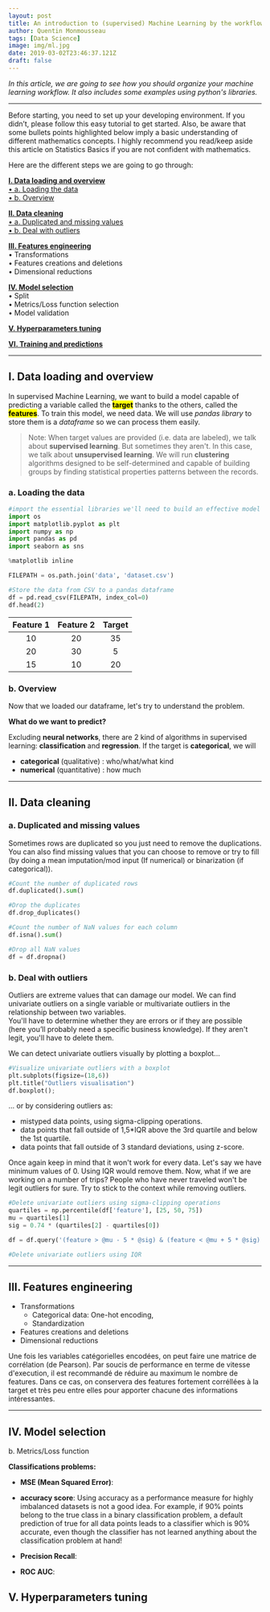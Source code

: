 ```yaml
---
layout: post
title: An introduction to (supervised) Machine Learning by the workflow
author: Quentin Monmousseau
tags: [Data Science]
image: img/ml.jpg
date: 2019-03-02T23:46:37.121Z
draft: false
---
```


*In this article, we are going to see how you should organize your machine learning workflow. It also includes some examples using python's libraries.*

---

Before starting, you need to set up your developing environment. If you didn’t, please follow this easy tutorial to get started.
Also, be aware that some bullets points highlighted below imply a basic understanding of different mathematics concepts. I highly recommend you read/keep aside this article on Statistics Basics if you are not confident with mathematics.

Here are the different steps we are going to go through:

**[I. Data loading and overview](#one)**  
[• a. Loading the data](#one-a)  
[• b. Overview](#one-b)

**[II. Data cleaning](#two)**  
[• a. Duplicated and missing values](#two-a)  
[• b. Deal with outliers](#two-b)

**[III. Features engineering](#three)**  
• Transformations  
• Features creations and deletions  
• Dimensional reductions

**[IV. Model selection](#four)**  
• Split  
• Metrics/Loss function selection  
• Model validation

**[V. Hyperparameters tuning](#five)**

**[VI. Training and predictions](#six)**

---

<a id="one"></a>
## I. Data loading and overview

In supervised Machine Learning, we want to build a model capable of predicting a variable called the <mark>**target**</mark> thanks to the others, called the <mark>**features**</mark>. To train this model, we need data. We will use *pandas library* to store them is a *dataframe* so we can process them easily.

> Note: When target values are provided (i.e. data are labeled), we talk about **supervised learning**. But sometimes they aren't. In this case, we talk about **unsupervised learning**. We will run **clustering** algorithms designed to be self-determined and capable of building groups by finding statistical properties patterns between the records.

<a id="one-a"></a>
### a. Loading the data

```python
#import the essential libraries we'll need to build an effective model
import os
import matplotlib.pyplot as plt
import numpy as np
import pandas as pd
import seaborn as sns

%matplotlib inline
```

```python
FILEPATH = os.path.join('data', 'dataset.csv')

#Store the data from CSV to a pandas dataframe
df = pd.read_csv(FILEPATH, index_col=0)
df.head(2)
```

| Feature 1      | Feature 2      | Target         |
| :------------: | :------------: | :------------: |
| 10             | 20             | 35             |
| 20             | 30             | 5              |
| 15             | 10             | 20             |

<a id="one-b"></a>
### b. Overview

Now that we loaded our dataframe, let's try to understand the problem.

**What do we want to predict?**

Excluding **neural networks**, there are 2 kind of algorithms in supervised learning: **classification** and **regression**. If the target is **categorical**, we will 
- **categorical** (qualitative) : who/what/what kind  
- **numerical** (quantitative) : how much 

---

<a id="two"></a>
## II. Data cleaning

<a id="two-a"></a>
### a. Duplicated and missing values

Sometimes rows are duplicated so you just need to remove the duplications.  
You can also find missing values that you can choose to remove or try to fill (by doing a mean imputation/mod input (If numerical) or binarization (if categorical)).

```python
#Count the number of duplicated rows
df.duplicated().sum()

#Drop the duplicates
df.drop_duplicates()

#Count the number of NaN values for each column
df.isna().sum()

#Drop all NaN values
df = df.dropna()
```
<a id="two-b"></a>
### b. Deal with outliers

Outliers are extreme values that can damage our model. We can find univariate outliers on a single variable or multivariate outliers in the relationship between two variables.  
You'll have to determine whether they are errors or if they are possible (here you’ll probably need a specific business knowledge). If they aren't legit, you'll have to delete them.

We can detect univariate outliers visually by plotting a boxplot...

```python
#Visualize univariate outliers with a boxplot
plt.subplots(figsize=(18,6))
plt.title("Outliers visualisation")
df.boxplot();
```

... or by considering outliers as:
- mistyped data points, using sigma-clipping operations.
- data points that fall outside of 1,5*IQR above the 3rd quartile and below the 1st quartile.
- data points that fall outside of 3 standard deviations, using z-score.

Once again keep in mind that it won't work for every data. Let's say we have minimum values of 0. Using IQR would remove them. Now, what if we are working on a number of trips? People who have never traveled won't be legit outliers for sure. Try to stick to the context while removing outliers.

```python
#Delete univariate outliers using sigma-clipping operations
quartiles = np.percentile(df['feature'], [25, 50, 75])
mu = quartiles[1]
sig = 0.74 * (quartiles[2] - quartiles[0])

df = df.query('(feature > @mu - 5 * @sig) & (feature < @mu + 5 * @sig)')

#Delete univariate outliers using IQR

```

---

<a id="three"></a>
## III. Features engineering
- Transformations
  - Categorical data: One-hot encoding, 
  - Standardization
- Features creations and deletions
- Dimensional reductions

Une fois les variables catégorielles encodées, on peut faire une matrice de corrélation (de Pearson). Par soucis de performance en terme de vitesse d'execution, il est recommandé de réduire au maximum le nombre de features. Dans ce cas, on conservera des features fortement corréllées à la target et très peu entre elles pour apporter chacune des informations intéressantes.

---

<a id="four"></a>
## IV. Model selection

b. Metrics/Loss function

**Classifications problems:**
- **MSE (Mean Squared Error)**:

- **accuracy score**:
Using accuracy as a performance measure for highly imbalanced datasets is not a good idea. For example, if 90% points belong to the true class in a binary classification problem, a default prediction of true for all data points leads to a classifier which is 90% accurate, even though the classifier has not learned anything about the classification problem at hand!

- **Precision Recall**:

- **ROC AUC**:

<a id="three"></a>
## V. Hyperparameters tuning

